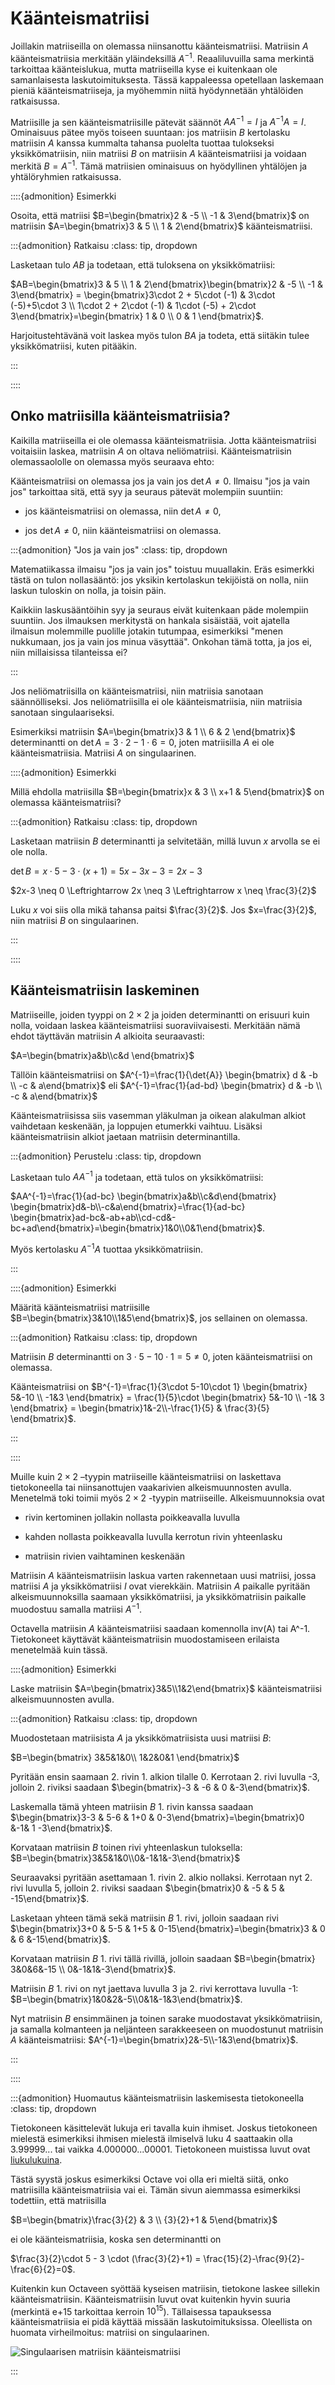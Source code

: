 # Käänteismatriisi

Joillakin matriiseilla on olemassa niinsanottu käänteismatriisi. Matriisin $A$ käänteismatriisia merkitään yläindeksillä $A^{-1}$. Reaaliluvuilla sama merkintä tarkoittaa käänteislukua, mutta matriiseilla kyse ei kuitenkaan ole samanlaisesta laskutoimituksesta. Tässä kappaleessa opetellaan laskemaan pieniä käänteismatriiseja, ja myöhemmin niitä hyödynnetään yhtälöiden ratkaisussa.

Matriisille ja sen käänteismatriisille pätevät säännöt $AA^{-1}=I$ ja $A^{-1}A=I$. Ominaisuus pätee myös toiseen suuntaan: jos matriisin $B$ kertolasku matriisin $A$ kanssa kummalta tahansa puolelta tuottaa tulokseksi yksikkömatriisin, niin matriisi $B$ on matriisin $A$ käänteismatriisi ja voidaan merkitä $B=A^{-1}$. Tämä matriisien ominaisuus on hyödyllinen yhtälöjen ja yhtälöryhmien ratkaisussa. 

::::{admonition} Esimerkki

Osoita, että matriisi $B=\begin{bmatrix}2 & -5 \\ -1 & 3\end{bmatrix}$ on matriisin $A=\begin{bmatrix}3 & 5 \\ 1 & 2\end{bmatrix}$ käänteismatriisi.

:::{admonition} Ratkaisu
:class: tip, dropdown

Lasketaan tulo $AB$ ja todetaan, että tuloksena on yksikkömatriisi:

$AB=\begin{bmatrix}3 & 5 \\ 1 & 2\end{bmatrix}\begin{bmatrix}2 & -5 \\ -1 & 3\end{bmatrix} = \begin{bmatrix}3\cdot 2 + 5\cdot (-1) & 3\cdot (-5)+5\cdot 3 \\ 1\cdot 2 + 2\cdot (-1) & 1\cdot (-5) + 2\cdot 3\end{bmatrix}=\begin{bmatrix} 1 & 0 \\ 0 & 1 \end{bmatrix}$.

Harjoitustehtävänä voit laskea myös tulon $BA$ ja todeta, että siitäkin tulee yksikkömatriisi, kuten pitääkin.

:::

::::


## Onko matriisilla käänteismatriisia?

Kaikilla matriiseilla ei ole olemassa käänteismatriisia. Jotta käänteismatriisi voitaisiin laskea, matriisin $A$ on oltava neliömatriisi. Käänteismatriisin olemassaololle on olemassa myös seuraava ehto:

Käänteismatriisi on olemassa jos ja vain jos $\det{⁡A} \neq 0$. Ilmaisu "jos ja vain jos" tarkoittaa sitä, että syy ja seuraus pätevät molempiin suuntiin:

- jos käänteismatriisi on olemassa, niin $\det{A} \neq 0$,

- jos $\det{A} \neq 0$, niin käänteismatriisi on olemassa.

:::{admonition} "Jos ja vain jos"
:class: tip, dropdown 

Matematiikassa ilmaisu "jos ja vain jos" toistuu muuallakin. Eräs esimerkki tästä on tulon nollasääntö: jos yksikin kertolaskun tekijöistä on nolla, niin laskun tuloskin on nolla, ja toisin päin.

Kaikkiin laskusääntöihin syy ja seuraus eivät kuitenkaan päde molempiin suuntiin. Jos ilmauksen merkitystä on hankala sisäistää, voit ajatella ilmaisun molemmille puolille jotakin tutumpaa, esimerkiksi "menen nukkumaan, jos ja vain jos minua väsyttää". Onkohan tämä totta, ja jos ei, niin millaisissa tilanteissa ei?

:::

Jos neliömatriisilla on käänteismatriisi, niin matriisia sanotaan säännölliseksi. Jos neliömatriisilla ei ole käänteismatriisia, niin matriisia sanotaan singulaariseksi.

Esimerkiksi matriisin $A=\begin{bmatrix}3 & 1 \\ 6 & 2 \end{bmatrix}$ determinantti on $\det{A} = 3\cdot 2 - 1\cdot 6 = 0$, joten matriisilla $A$ ei ole käänteismatriisia. Matriisi $A$ on singulaarinen.

::::{admonition} Esimerkki

Millä ehdolla matriisilla $B=\begin{bmatrix}x & 3 \\ x+1 & 5\end{bmatrix}$ on olemassa käänteismatriisi?

:::{admonition} Ratkaisu
:class: tip, dropdown

Lasketaan matriisin $B$ determinantti ja selvitetään, millä luvun $x$ arvolla se ei ole nolla.

$\det{B}=x\cdot 5 -3\cdot (x+1) = 5x-3x-3=2x-3$

$2x-3 \neq 0 \Leftrightarrow 2x \neq 3 \Leftrightarrow x \neq \frac{3}{2}$

Luku $x$ voi siis olla mikä tahansa paitsi $\frac{3}{2}$. Jos $x=\frac{3}{2}$, niin matriisi $B$ on singulaarinen.

:::

::::


## Käänteismatriisin laskeminen

Matriiseille, joiden tyyppi on $2 \times 2$ ja joiden determinantti on erisuuri kuin nolla, voidaan laskea käänteismatriisi suoraviivaisesti. Merkitään nämä ehdot täyttävän matriisin $A$ alkioita seuraavasti:

$A=\begin{bmatrix}a&b\\c&d \end{bmatrix}$

Tällöin käänteismatriisi on $A^{-1}=\frac{1}{\det{A}} \begin{bmatrix} d & -b \\ -c & a\end{bmatrix}$ eli $A^{-1}=\frac{1}{ad-bd} \begin{bmatrix} d & -b \\ -c & a\end{bmatrix}$

Käänteismatriisissa siis vasemman yläkulman ja oikean alakulman alkiot vaihdetaan keskenään, ja loppujen etumerkki vaihtuu. Lisäksi käänteismatriisin alkiot jaetaan matriisin determinantilla.

:::{admonition} Perustelu
:class: tip, dropdown

Lasketaan tulo $AA^{-1}$ ja todetaan, että tulos on yksikkömatriisi:

$AA^{-1}=\frac{1}{ad-bc} \begin{bmatrix}a&b\\c&d\end{bmatrix} \begin{bmatrix}d&-b\\-c&a\end{bmatrix}=\frac{1}{ad-bc} \begin{bmatrix}ad-bc&-ab+ab\\cd-cd&-bc+ad\end{bmatrix}=\begin{bmatrix}1&0\\0&1\end{bmatrix}$.

Myös kertolasku $A^{-1}A$ tuottaa yksikkömatriisin.

:::

::::{admonition} Esimerkki

Määritä käänteismatriisi matriisille $B=\begin{bmatrix}3&10\\1&5\end{bmatrix}$, jos sellainen on olemassa.

:::{admonition} Ratkaisu
:class: tip, dropdown

Matriisin $B$ determinantti on $3\cdot 5-10\cdot 1=5 \neq 0$, joten käänteismatriisi on olemassa. 

Käänteismatriisi on $B^{-1}=\frac{1}{3\cdot 5-10\cdot 1} \begin{bmatrix} 5&-10 \\ -1&3 \end{bmatrix} = \frac{1}{5}\cdot  \begin{bmatrix} 5&-10 \\ -1& 3 \end{bmatrix} = \begin{bmatrix}1&-2\\-\frac{1}{5} & \frac{3}{5} \end{bmatrix}$.

:::

::::

Muille kuin $2 \times 2$ –tyypin matriiseille käänteismatriisi on laskettava tietokoneella tai niinsanottujen vaakarivien alkeismuunnosten avulla. Menetelmä toki toimii myös $2\times 2$ -tyypin matriiseille. Alkeismuunnoksia ovat

- rivin kertominen jollakin nollasta poikkeavalla luvulla

- kahden nollasta poikkeavalla luvulla kerrotun rivin yhteenlasku

- matriisin rivien vaihtaminen keskenään

Matriisin $A$ käänteismatriisin laskua varten rakennetaan uusi matriisi, jossa matriisi $A$ ja yksikkömatriisi $I$ ovat vierekkäin. Matriisin $A$ paikalle pyritään alkeismuunnoksilla saamaan yksikkömatriisi, ja yksikkömatriisin paikalle muodostuu samalla matriisi $A^{-1}$.

Octavella matriisin $A$ käänteismatriisi saadaan komennolla inv(A) tai A^-1. Tietokoneet käyttävät käänteismatriisin muodostamiseen erilaista menetelmää kuin tässä.

::::{admonition} Esimerkki

Laske matriisin $A=\begin{bmatrix}3&5\\1&2\end{bmatrix}$ käänteismatriisi alkeismuunnosten avulla.

:::{admonition} Ratkaisu
:class: tip, dropdown

Muodostetaan matriisista $A$ ja yksikkömatriisista uusi matriisi $B$: 

$B=\begin{bmatrix} 3&5&1&0\\ 1&2&0&1 \end{bmatrix}$

Pyritään ensin saamaan 2. rivin 1. alkion tilalle 0. Kerrotaan 2. rivi luvulla -3, jolloin 2. riviksi saadaan $\begin{bmatrix}-3 & -6 & 0 &-3\end{bmatrix}$.

Laskemalla tämä yhteen matriisin $B$ 1. rivin kanssa saadaan $\begin{bmatrix}3-3 & 5-6 & 1+0 & 0-3\end{bmatrix}=\begin{bmatrix}0 &-1& 1 -3\end{bmatrix}$.

Korvataan matriisin $B$ toinen rivi yhteenlaskun tuloksella: $B=\begin{bmatrix}3&5&1&0\\0&-1&1&-3\end{bmatrix}$

Seuraavaksi pyritään asettamaan 1. rivin 2. alkio nollaksi. Kerrotaan nyt 2. rivi luvulla 5, jolloin 2. riviksi saadaan $\begin{bmatrix}0 & -5 & 5 & -15\end{bmatrix}$.

Lasketaan yhteen tämä sekä matriisin $B$ 1. rivi, jolloin saadaan rivi $\begin{bmatrix}3+0 & 5-5 & 1+5 & 0-15\end{bmatrix}=\begin{bmatrix}3 & 0 & 6 &-15\end{bmatrix}$.

Korvataan matriisin $B$ 1. rivi tällä rivillä, jolloin saadaan $B=\begin{bmatrix} 3&0&6&-15 \\ 0&-1&1&-3\end{bmatrix}$. 

Matriisin $B$ 1. rivi on nyt jaettava luvulla 3 ja 2. rivi kerrottava luvulla -1: $B=\begin{bmatrix}1&0&2&-5\\0&1&-1&3\end{bmatrix}$.

Nyt matriisin $B$ ensimmäinen ja toinen sarake muodostavat yksikkömatriisin, ja samalla kolmanteen ja neljänteen sarakkeeseen on muodostunut matriisin $A$ käänteismatriisi: $A^{-1}=\begin{bmatrix}2&-5\\-1&3\end{bmatrix}$.

:::

::::

:::{admonition} Huomautus käänteismatriisin laskemisesta tietokoneella
:class: tip, dropdown

Tietokoneen käsittelevät lukuja eri tavalla kuin ihmiset. Joskus tietokoneen mielestä esimerkiksi ihmisen mielestä ilmiselvä luku 4 saattaakin olla 3.99999... tai vaikka 4.000000...00001. Tietokoneen muistissa luvut ovat [liukulukuina](https://fi.wikipedia.org/wiki/Liukuluku).

Tästä syystä joskus esimerkiksi Octave voi olla eri mieltä siitä, onko matriisilla käänteismatriisia vai ei. Tämän sivun aiemmassa esimerkiksi todettiin, että matriisilla

$B=\begin{bmatrix}\frac{3}{2} & 3 \\ {3}{2}+1 & 5\end{bmatrix}$

ei ole käänteismatriisia, koska sen determinantti on

$\frac{3}{2}\cdot 5 - 3 \cdot (\frac{3}{2}+1) = \frac{15}{2}-\frac{9}{2}-\frac{6}{2}=0$.

Kuitenkin kun Octaveen syöttää kyseisen matriisin, tietokone laskee sillekin käänteismatriisin. Käänteismatriisin luvut ovat kuitenkin hyvin suuria (merkintä e+15 tarkoittaa kerroin $10^{15}$). Tällaisessa tapauksessa käänteismatriisia ei pidä käyttää missään laskutoimituksissa. Oleellista on huomata virheilmoitus: matriisi on singulaarinen.

![Singulaarisen matriisin käänteismatriisi](octave_singulaarinen.png "Singulaarisen matriisin käänteismatriisi")

:::